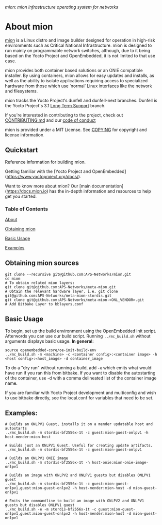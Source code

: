*mion: mion infrastructure operating system for networks*

# About mion
[mion](mion.io) is a Linux distro and image builder designed for operation in high-risk environments such as Critical National Infrastructure. mion is designed to run mainly on programmable network switches, although, due to it being based on the Yocto Project and OpenEmbedded, it is not limited to that use case.

mion provides both container based solutions or an ONIE compatible installer. By using containers, mion allows for easy updates and installs, as well as the ability to isolate applications requiring access to specialized hardware from those which use ‘normal’ Linux interfaces like the network and filesystems.

mion tracks the Yocto Project's dunfell and dunfell-next branches. Dunfell is the Yocto Project's 3.1 [Long Term Support](https://www.yoctoproject.org/yocto-project-long-term-support-announced/) branch.

If you're interested in contributing to the project, check out
[CONTRIBUTING.md](#contributing.md) and our
[code of conduct](#code-_-of-_-conduct)

mion is provided under a MIT License. See [COPYING](#copying) for copyright
and license information. 

## Quickstart
Reference information for building mion. 

Getting familiar with the [Yocto Project and OpenEmbedded] (https://www.yoctoproject.org/docs/). 

Want to know more about mion? Our [main documentation] (https://docs.mion.io) has the in-depth information and resources to help get you started.

### Table of Contents
[About](#about-mion)

[Obtaining mion](#obtaining-mion-sources)

[Basic Usage](#basic-usage)

[Examples](#examples)

## Obtaining mion sources
```shell
git clone --recursive git@github.com:APS-Networks/mion.git
cd mion
# To obtain related mion layers:
git clone git@github.com:APS-Networks/meta-mion.git
# Obtain the relevant hardware layer, i.e. git clone git@github.com:APS-Networks/meta-mion-stordis.git
git clone git@github.com:APS-Networks/meta-mion-<ONL_VENDOR>.git
# Add Bitbake Layer to bblayers.conf
```

## Basic Usage
To begin, set up the build environment using the OpenEmbedded init script.
Afterwords you can use our build script. Running `../mc_build.sh` without
arguments displays basic usage. **In general:**

```shell
source openembedded-core/oe-init-build-env
../mc_build.sh -m <machine> -c <container config>:<container image> -h <host config>:<host_image> -d container_image
```

To do a "dry run" without running a build, add `-e` which emits what would have run if you ran this from bitbake. 
If you want to disable the autostarting of the container, use -d with a comma delineated list of the container image name.

If you are familiar with Yocto Project development and multiconfig and wish to use bitbake directly, see the local.conf for variables that need to be set.

## Examples:
```shell
# Builds an ONLPV1 Guest, installs it on a mender updatable host and autostarts
../mc_build.sh -m stordis-bf2556x-1t -c guest:mion-guest-onlpv1 -h host-mender:mion-host

# Builds just an ONLPV1 Guest. Useful for creating update artifacts.
../mc_build.sh -m stordis-bf2556x-1t -c guest:mion-guest-onlpv1

# Builds an ONLPV1 ONIE image
../mc_build.sh -m stordis-bf2556x-1t -h host-onie:mion-onie-image-onlpv1

# Builds an image with ONLPV2 and ONLPV1 guests but disables ONLPV1 guest
../mc_build.sh -m stordis-bf2556x-1t -c guest:mion-guest-onlpv1,guest:mion-guest-onlpv2 -h host-mender:mion-host -d mion-guest-onlpv1

# Emits the commandline to build an image with ONLPV2 and ONLPV1 guests but disables ONLPV1 guest
../mc_build.sh -e -m stordis-bf2556x-1t -c guest:mion-guest-onlpv1,guest:mion-guest-onlpv2 -h host-mender:mion-host -d mion-guest-onlpv1
```

